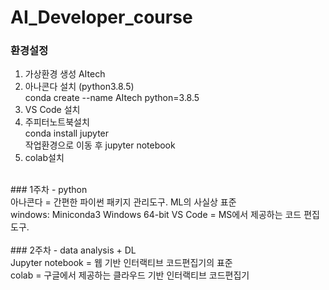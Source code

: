 # AI_Developer_course

### 환경설정
1. 가상환경 생성 AItech <br/>
2. 아나콘다 설치 (python3.8.5) <br/>
  conda create --name AItech python=3.8.5 <br/>
3. VS Code 설치 <br/>
4. 주피터노트북설치 <br/>
  conda install jupyter <br/>
  작업환경으로 이동 후 jupyter notebook<br/>
5. colab설치


<br/>
### 1주차 - python <br/>
아나콘다 = 간편한 파이썬 패키지 관리도구. ML의 사실상 표준 <br/> 
  windows: Miniconda3 Windows 64-bit
VS Code = MS에서 제공하는 코드 편집 도구.  <br/>

<br/>
### 2주차 - data analysis + DL <br/>
Jupyter notebook = 웹 기반 인터랙티브 코드편집기의 표준 <br/>
colab = 구글에서 제공하는 클라우드 기반 인터랙티브 코드편집기 <br/>
